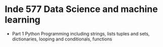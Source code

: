 # Inde 577 Data Science and machine learning
- Part 1 
Python Programming 
including strings, lists tuples and sets, dictionaries, looping and conditionals, functions
